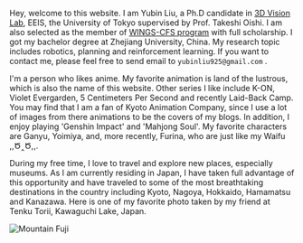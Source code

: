 Hey, welcome to this website. I am Yubin Liu, a Ph.D candidate in [3D Vision Lab](https://www.cvl.iis.u-tokyo.ac.jp/), EEIS, the University of Tokyo supervised by Prof. Takeshi Oishi. I am also selected as the member of [WINGS-CFS program](https://cfs.t.u-tokyo.ac.jp/) with full scholarship. I got my bachelor degree at Zhejiang University, China. My research topic includes robotics, planning and reinforcement learning. If you want to contact me, please feel free to send email to `yubinliu925@gmail.com` . 

I'm a person who likes anime. My favorite animation is land of the lustrous, which is also the name of this website. Other series I like include K-ON, Violet Evergarden, 5 Centimeters Per Second and recently Laid-Back Camp. You may find that I am a fan of Kyoto Animation Company, since I use a lot of images from there animations to be the covers of my blogs. In addition, I enjoy playing 'Genshin Impact' and 'Mahjong Soul'. My favorite characters are Ganyu, Yoimiya, and, more recently, Furina, who are just like my Waifu ,,Ծ‸Ծ,,.

During my free time, I love to travel and explore new places, especially museums. As I am currently residing in Japan, I have taken full advantage of this opportunity and have traveled to some of the most breathtaking destinations in the country including Kyoto, Nagoya, Hokkaido, Hamamatsu and Kanazawa. Here is one of my favorite photo taken by my friend at Tenku Torii, Kawaguchi Lake, Japan.

![Mountain Fuji](/img/Interests/fujisan.jpg)